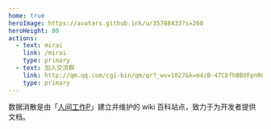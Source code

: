 ```yaml
---
home: true
heroImage: https://avatars.github.ink/u/35788433?s=260
heroHeight: 80
actions:
  - text: mirai
    link: /mirai
    type: primary
  - text: 加入交流群
    link: http://qm.qq.com/cgi-bin/qm/qr?_wv=1027&k=m4zB-47CbfhBBXFpnR0FPWyXFk7gq3fx&authKey=w2LLM3qpoBhF1fCf1Mj%2FlbTWktS91T7Hz4cufAcSIJa6Km25JjeHchORGV5a3zog&noverify=0&group_code=1047497524
    type: primary
---
```


数据消散是由「[人间工作P](https://www.mrxiaom.top)」建立并维护的 wiki 百科站点，致力于为开发者提供文档。
